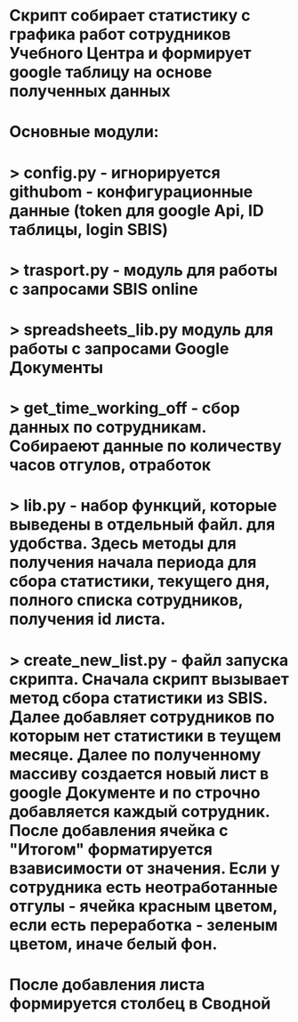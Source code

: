 # Скрипт собирает статистику с графика работ сотрудников Учебного Центра и формирует google таблицу на основе полученных данных

# Основные модули:
# > config.py - игнорируется githubom - конфигурационные данные (token для google Api, ID таблицы,  login SBIS)
# > trasport.py - модуль для работы с запросами SBIS online
# > spreadsheets_lib.py модуль для работы с запросами Google Документы
# > get_time_working_off - сбор данных по сотрудникам. Собираеют данные по количеству часов отгулов, отработок
# > lib.py - набор функций, которые выведены в отдельный файл. для удобства. Здесь методы для получения начала периода для сбора статистики, текущего дня, полного списка сотрудников, получения id листа.
# > create_new_list.py - файл запуска скрипта. Сначала скрипт вызывает метод сбора статистики из SBIS. Далее добавляет сотрудников по которым нет статистики в теущем месяце. Далее по полученному массиву создается новый лист в google Документе и по строчно добавляется каждый сотрудник. После добавления ячейка с "Итогом" форматируется взависимости от значения. Если у сотрудника есть неотработанные отгулы - ячейка красным цветом, если есть переработка - зеленым цветом, иначе белый фон.
# После добавления листа формируется столбец в Сводной 

